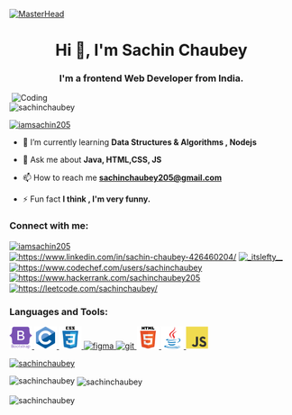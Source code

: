 [![MasterHead](https://as2.ftcdn.net/v2/jpg/03/08/82/39/1000_F_308823955_XTMT8TNKmOYnPEwmEmfnskgNqQv3hQE5.jpg)](https://sachinchaubey.io)
<h1 align="center">Hi 👋, I'm Sachin Chaubey</h1>
<h3 align="center">I'm a frontend Web Developer from India.</h3>
<img align="right" alt="Coding" width="500" src="https://miro.medium.com/max/828/0*7Q3yvSIv_t0ioJ-Z.gif">

<p align="left"> <img src="https://komarev.com/ghpvc/?username=sachinchaubey&label=Profile%20views&color=0e75b6&style=flat" alt="sachinchaubey" /> </p>


<p align="left"> <a href="https://twitter.com/iamsachin205" target="blank"><img src="https://img.shields.io/twitter/follow/iamsachin205?logo=twitter&style=for-the-badge" alt="iamsachin205" /></a> </p>

- 🌱 I’m currently learning **Data Structures & Algorithms , Nodejs**

- 💬 Ask me about **Java, HTML,CSS, JS**

- 📫 How to reach me **sachinchaubey205@gmail.com**

- ⚡ Fun fact **I think , I'm very funny.**

<h3 align="left">Connect with me:</h3>
<p align="left">
<a href="https://twitter.com/iamsachin205" target="blank"><img align="center" src="https://raw.githubusercontent.com/rahuldkjain/github-profile-readme-generator/master/src/images/icons/Social/twitter.svg" alt="iamsachin205" height="30" width="40" /></a>
<a href="https://linkedin.com/in/https://www.linkedin.com/in/sachin-chaubey-426460204/" target="blank"><img align="center" src="https://raw.githubusercontent.com/rahuldkjain/github-profile-readme-generator/master/src/images/icons/Social/linked-in-alt.svg" alt="https://www.linkedin.com/in/sachin-chaubey-426460204/" height="30" width="40" /></a>
<a href="https://instagram.com/_itslefty__" target="blank"><img align="center" src="https://raw.githubusercontent.com/rahuldkjain/github-profile-readme-generator/master/src/images/icons/Social/instagram.svg" alt="_itslefty__" height="30" width="40" /></a>
<a href="https://www.codechef.com/users/https://www.codechef.com/users/sachinchaubey" target="blank"><img align="center" src="https://cdn.jsdelivr.net/npm/simple-icons@3.1.0/icons/codechef.svg" alt="https://www.codechef.com/users/sachinchaubey" height="30" width="40" /></a>
<a href="https://www.hackerrank.com/https://www.hackerrank.com/sachinchaubey205" target="blank"><img align="center" src="https://raw.githubusercontent.com/rahuldkjain/github-profile-readme-generator/master/src/images/icons/Social/hackerrank.svg" alt="https://www.hackerrank.com/sachinchaubey205" height="30" width="40" /></a>
<a href="https://www.leetcode.com/https://leetcode.com/sachinchaubey/" target="blank"><img align="center" src="https://raw.githubusercontent.com/rahuldkjain/github-profile-readme-generator/master/src/images/icons/Social/leet-code.svg" alt="https://leetcode.com/sachinchaubey/" height="30" width="40" /></a>
</p>

<h3 align="left">Languages and Tools:</h3>
<p align="left"> <a href="https://getbootstrap.com" target="_blank" rel="noreferrer"> <img src="https://raw.githubusercontent.com/devicons/devicon/master/icons/bootstrap/bootstrap-plain-wordmark.svg" alt="bootstrap" width="40" height="40"/> </a> <a href="https://www.cprogramming.com/" target="_blank" rel="noreferrer"> <img src="https://raw.githubusercontent.com/devicons/devicon/master/icons/c/c-original.svg" alt="c" width="40" height="40"/> </a> <a href="https://www.w3schools.com/css/" target="_blank" rel="noreferrer"> <img src="https://raw.githubusercontent.com/devicons/devicon/master/icons/css3/css3-original-wordmark.svg" alt="css3" width="40" height="40"/> </a> <a href="https://www.figma.com/" target="_blank" rel="noreferrer"> <img src="https://www.vectorlogo.zone/logos/figma/figma-icon.svg" alt="figma" width="40" height="40"/> </a> <a href="https://git-scm.com/" target="_blank" rel="noreferrer"> <img src="https://www.vectorlogo.zone/logos/git-scm/git-scm-icon.svg" alt="git" width="40" height="40"/> </a> <a href="https://www.w3.org/html/" target="_blank" rel="noreferrer"> <img src="https://raw.githubusercontent.com/devicons/devicon/master/icons/html5/html5-original-wordmark.svg" alt="html5" width="40" height="40"/> </a> <a href="https://www.java.com" target="_blank" rel="noreferrer"> <img src="https://raw.githubusercontent.com/devicons/devicon/master/icons/java/java-original.svg" alt="java" width="40" height="40"/> </a> <a href="https://developer.mozilla.org/en-US/docs/Web/JavaScript" target="_blank" rel="noreferrer"> <img src="https://raw.githubusercontent.com/devicons/devicon/master/icons/javascript/javascript-original.svg" alt="javascript" width="40" height="40"/> </a> </p>


<p align="left"> <a href="https://github.com/ryo-ma/github-profile-trophy"><img src="https://github-profile-trophy.vercel.app/?username=sachinchaubey" alt="sachinchaubey" /></a> </p>

<p><img align="left" src="https://github-readme-stats.vercel.app/api/top-langs?username=sachinchaubey&show_icons=true&locale=en&layout=compact" alt="sachinchaubey" /></p>

<p>&nbsp;<img align="center" src="https://github-readme-stats.vercel.app/api?username=sachinchaubey&show_icons=true&locale=en" alt="sachinchaubey" /></p>

<p><img align="center" src="https://github-readme-streak-stats.herokuapp.com/?user=sachinchaubey&" alt="sachinchaubey" /></p>
